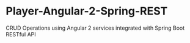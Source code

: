 # Player-Angular-2-Spring-REST
CRUD Operations using Angular 2 services integrated with Spring Boot RESTful API
